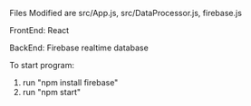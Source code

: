 Files Modified are src/App.js, src/DataProcessor.js, firebase.js

FrontEnd: React

BackEnd: Firebase realtime database

To start program:
1. run "npm install firebase"
2. run "npm start"
